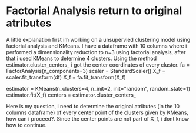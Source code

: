 
# Factorial Analysis return to original atributes

A little explanation first im working on a unsupervied clustering model using factorial analysis and KMeans.
I have a dataframe with 10 columns where i performed a dimensionality reduction to n=3 using factorial analysis, after that i used KMeans to determine 4 clusters. Using the method estimator.cluster_centers_ i got the center coordinates of every cluster.
fa = FactorAnalysis(n_components=3) 
scaler = StandardScaler()
X_f = scaler.fit_transform(df)
X_f = fa.fit_transform(X_f)

estimator = KMeans(n_clusters=4, n_init=2, init="random", random_state=1)
estimator.fit(X_f)
centers = estimator.cluster_centers_

Here is my question, i need to determine the original atributes (in the 10 columns dataframe) of every center point of the clusters given by KMeans, how can i proceed?.
Since the center points are not part of X_f, i dont know how to continue.

        